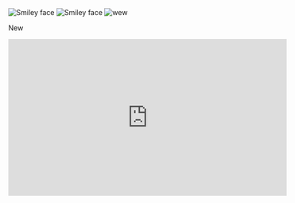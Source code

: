 
<img src="http://www.ampedasia.com/wp-content/uploads/2015/03/cover_image_max_quality.jpg" alt="Smiley face">
<img src="http://www.ampedasia.com/wp-content/uploads/2015/04/vicki-li-vickibaybee-002-1024x683.jpg" alt="Smiley face">
<img src="http://www.ampedasia.com/wp-content/uploads/2015/04/vicki-li-vickibaybee-003-1024x740.jpg" alt="wew">

<p>New<p/>
<iframe width="560" height="315" src="https://www.youtube.com/embed/zST9GjNcHjI" frameborder="0" allowfullscreen></iframe>
